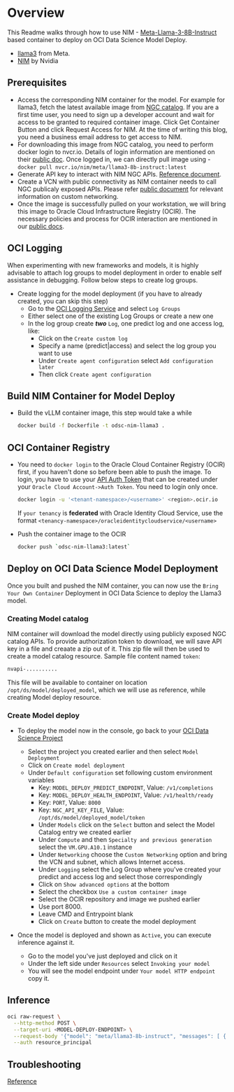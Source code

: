 # Overview

This Readme walks through how to use NIM - [ Meta-Llama-3-8B-Instruct](https://huggingface.co/Undi95/Meta-Llama-3-8B-Instruct-hf) based container to deploy on OCI Data Science Model Deploy.

* [llama3](https://github.com/meta-llama/llama3) from Meta.
* [NIM](https://catalog.ngc.nvidia.com/orgs/nim/teams/meta/containers/llama3-8b-instruct) by Nvidia

## Prerequisites
* Access the corresponding NIM container for the model. For example for llama3, fetch the latest available image from [NGC catalog](https://catalog.ngc.nvidia.com/orgs/nim/teams/meta/containers/llama3-8b-instruct/tags). If you are a first time user,  you need to sign up a developer account and wait for access to be granted to required container image.
Click Get Container Button and click Request Access for NIM. At the time of writing this blog, you need a business email address to get access to NIM.
* For downloading this image from NGC catalog, you need to perform docker login to nvcr.io. Details of login information are mentioned on their [public doc](https://docs.nvidia.com/launchpad/ai/base-command-coe/latest/bc-coe-docker-basics-step-02.html).
Once logged in, we can directly pull image using -  
`docker pull nvcr.io/nim/meta/llama3-8b-instruct:latest`
* Generate API key to interact with NIM NGC APIs. [Reference document](https://org.ngc.nvidia.com/setup/api-key).
* Create a VCN with public connectivity as NIM container needs to call NGC publicaly exposed APIs. Please refer [public document](https://docs.oracle.com/en-us/iaas/data-science/using/model-dep-create-cus-net.htm) for relevant information on custom networking.
* Once the image is successfully pulled on your workstation, we will bring this image to Oracle Cloud Infrastructure Registry (OCIR). The necessary policies and process for OCIR interaction are mentioned in our [public docs](https://docs.oracle.com/en-us/iaas/data-science/using/mod-dep-byoc.htm).

## OCI Logging
When experimenting with new frameworks and models, it is highly advisable to attach log groups to model deployment in order to enable self assistance in debugging. Follow below steps to create log groups.

* Create logging for the model deployment (if you have to already created, you can skip this step)
  * Go to the [OCI Logging Service](https://cloud.oracle.com/logging/log-groups) and select `Log Groups`
  * Either select one of the existing Log Groups or create a new one
  * In the log group create ***two*** `Log`, one predict log and one access log, like:
    * Click on the `Create custom log`
    * Specify a name (predict|access) and select the log group you want to use
    * Under `Create agent configuration` select `Add configuration later`
    * Then click `Create agent configuration`


## Build NIM Container for Model Deploy

* Build the vLLM container image, this step would take a while

  ```bash
  docker build -f Dockerfile -t odsc-nim-llama3 .
  ```

## OCI Container Registry

* You need to `docker login` to the Oracle Cloud Container Registry (OCIR) first, if you haven't done so before been able to push the image. To login, you have to use your [API Auth Token](https://docs.oracle.com/en-us/iaas/Content/Registry/Tasks/registrygettingauthtoken.htm) that can be created under your `Oracle Cloud Account->Auth Token`. You need to login only once.

    ```bash
    docker login -u '<tenant-namespace>/<username>' <region>.ocir.io
    ```

  If `your tenancy` is **federated** with Oracle Identity Cloud Service, use the format `<tenancy-namespace>/oracleidentitycloudservice/<username>`

* Push the container image to the OCIR

    ```bash
    docker push `odsc-nim-llama3:latest`
    ```

## Deploy on OCI Data Science Model Deployment

Once you built and pushed the NIM container, you can now use the `Bring Your Own Container` Deployment in OCI Data Science to deploy the Llama3 model.

### Creating Model catalog
NIM container will download the model directly using publicly exposed NGC catalog APIs. To provide authorization token to download, we will save API key in a file and creaate a zip out of it. This zip file will then be used to create a model catalog resource.
Sample file content named `token`:
```bash
nvapi-..........
```
This file will be available to container on location `/opt/ds/model/deployed_model`, which we will use as reference, while creating Model deploy resource.

### Create Model deploy

* To deploy the model now in the console, go back to your [OCI Data Science Project](https://cloud.oracle.com/data-science/project)
  * Select the project you created earlier and then select `Model Deployment`
  * Click on `Create model deployment`
  * Under `Default configuration` set following custom environment variables
      * Key: `MODEL_DEPLOY_PREDICT_ENDPOINT`, Value: `/v1/completions`
      * Key: `MODEL_DEPLOY_HEALTH_ENDPOINT`, Value: `/v1/health/ready`
      * Key: `PORT`, Value: `8000`
      * Key: `NGC_API_KEY_FILE`, Value: `/opt/ds/model/deployed_model/token`
    * Under `Models` click on the `Select` button and select the Model Catalog entry we created earlier
    * Under `Compute` and then `Specialty and previous generation` select the `VM.GPU.A10.1` instance
    * Under `Networking` choose the `Custom Networking` option and bring the VCN and subnet, which allows Internet access.
    * Under `Logging` select the Log Group where you've created your predict and access log and select those correspondingly
    * Click on `Show advanced options` at the bottom
    * Select the checkbox `Use a custom container image`
    * Select the OCIR repository and image we pushed earlier
    * Use port 8000.
    * Leave CMD and Entrypoint blank
    * Click on `Create` button to create the model deployment

* Once the model is deployed and shown as `Active`, you can execute inference against it.
  * Go to the model you've just deployed and click on it
  * Under the left side under `Resources` select `Invoking your model`
  * You will see the model endpoint under `Your model HTTP endpoint` copy it.

## Inference

  ```bash
  oci raw-request \
    --http-method POST \
    --target-uri <MODEL-DEPLOY-ENDPOINT> \
    --request-body '{"model": "meta/llama3-8b-instruct", "messages": [ { "role":"user", "content":"Hello! How are you?" }, { "role":"assistant", "content":"Hi! I am quite well, how can I help you today?" }, { "role":"user", "content":"Can you write me a song?" } ], "top_p": 1, "n": 1, "max_tokens": 200, "stream": false, "frequency_penalty": 1.0, "stop": ["hello"] }' \
    --auth resource_principal
  ```

## Troubleshooting

[Reference](https://github.com/oracle-samples/oci-data-science-ai-samples/tree/main/model-deployment/containers/llama2#troubleshooting)
